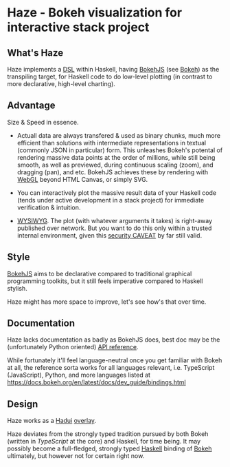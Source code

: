 # Haze - Bokeh visualization for interactive stack project

## What's Haze

Haze implements a
[DSL](https://en.wikipedia.org/wiki/Domain-specific_language)
within Haskell, having
[BokehJS](https://docs.bokeh.org/en/latest/docs/dev_guide/bokehjs.html)
(see [Bokeh](https://bokeh.org))
as the transpiling target, for Haskell code to do low-level
plotting (in contrast to more declarative, high-level charting).

## Advantage

Size & Speed in essence.

- Actuall data are always transfered & used as binary chunks, much more
  efficient than solutions with intermediate representations in textual
  (commonly JSON in particular) form. This unleashes Bokeh's potental
  of rendering massive data points at the order of millions, while still
  being smooth, as well as previewed, during continuous scaling (zoom),
  and dragging (pan), and etc. BokehJS achieves these by rendering with
  [WebGL](https://www.khronos.org/webgl/) beyond HTML Canvas, or simply
  SVG.

- You can interactively plot the massive result data of your Haskell
  code (tends under active development in a stack project) for immediate
  verification & intuition.

- [WYSIWYG](https://en.wikipedia.org/wiki/WYSIWYG). The plot (with
  whatever arguments it takes) is right-away published over network.
  But you want to do this only within a trusted internal environment,
  given this
  [security CAVEAT](https://github.com/complyue/hadui/issues/3)
  by far still valid.

## Style

[BokehJS](https://docs.bokeh.org/en/latest/docs/user_guide/bokehjs.html)
aims to be declarative compared to traditional graphical programming
toolkits, but it still feels imperative compared to Haskell stylish.

Haze might has more space to improve, let's see how's that over time.

## Documentation

Haze lacks documentation as badly as BokehJS does, best doc may be the
(unfortunately Python oriented)
[API reference](https://docs.bokeh.org/en/latest/docs/reference.html).

While fortunately it'll feel language-neutral once you get familiar
with Bokeh at all, the reference sorta works for all languages relevant,
i.e. TypeScript (JavaScript), Python, and more languages listed at
https://docs.bokeh.org/en/latest/docs/dev_guide/bindings.html

## Design

Haze works as a
[Hadui](https://github.com/complyue/hadui)
[overlay](https://github.com/complyue/hadui/wiki/OverlayPackage).

Haze deviates from the strongly typed tradition pursued by both Bokeh
(written in _TypeScript_ at the core) and Haskell, for time being.
It may possibly become a full-fledged, strongly typed
[Haskell](https://www.haskell.org/) binding of [Bokeh](https://bokeh.org)
ultimately, but however not for certain right now.

